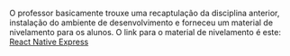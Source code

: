 O professor basicamente trouxe uma recaptulação da disciplina anterior, instalação do ambiente de desenvolvimento e forneceu um material de nivelamento para os alunos.
O link para o material de nivelamento é este: [React Native Express](https://www.reactnative.express/)